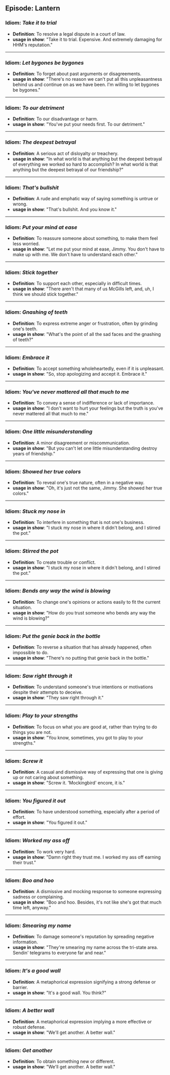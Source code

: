 ## Episode: Lantern

### Idiom: *Take it to trial*
- **Definition**:  To resolve a legal dispute in a court of law.
- **usage in show**: "Take it to trial. Expensive. And extremely damaging for HHM's reputation."
---

### Idiom: *Let bygones be bygones*
- **Definition**: To forget about past arguments or disagreements.
- **usage in show**: "There's no reason we can't put all this unpleasantness behind us and continue on as we have been. I'm willing to let bygones be bygones." 
---

### Idiom: *To our detriment*
- **Definition**: To our disadvantage or harm.
- **usage in show**: "You've put your needs first. To our detriment." 
---

### Idiom: *The deepest betrayal*
- **Definition**: A serious act of disloyalty or treachery.
- **usage in show**: "In what world is that anything but the deepest betrayal of everything we worked so hard to accomplish? In what world is that anything but the deepest betrayal of our friendship?"
---

### Idiom: *That's bullshit*
- **Definition**: A rude and emphatic way of saying something is untrue or wrong.
- **usage in show**: "That's bullshit. And you know it." 
---

### Idiom: *Put your mind at ease*
- **Definition**: To reassure someone about something, to make them feel less worried.
- **usage in show**: "Let me put your mind at ease, Jimmy. You don't have to make up with me. We don't have to understand each other."
---

### Idiom: *Stick together*
- **Definition**: To support each other, especially in difficult times.
- **usage in show**: "There aren't that many of us McGills left, and, uh, I think we should stick together."
---

### Idiom: *Gnashing of teeth*
- **Definition**: To express extreme anger or frustration, often by grinding one's teeth.
- **usage in show**: "What's the point of all the sad faces and the gnashing of teeth?"
---

### Idiom: *Embrace it*
- **Definition**: To accept something wholeheartedly, even if it is unpleasant.
- **usage in show**: "So, stop apologizing and accept it. Embrace it."
---

### Idiom: *You've never mattered all that much to me*
- **Definition**: To convey a sense of indifference or lack of importance. 
- **usage in show**: "I don't want to hurt your feelings but the truth is you've never mattered all that much to me."
---

### Idiom: *One little misunderstanding*
- **Definition**: A minor disagreement or miscommunication.
- **usage in show**: "But you can't let one little misunderstanding destroy years of friendship." 
---

### Idiom: *Showed her true colors*
- **Definition**: To reveal one's true nature, often in a negative way.
- **usage in show**: "Oh, it's just not the same, Jimmy. She showed her true colors."
---

### Idiom: *Stuck my nose in*
- **Definition**: To interfere in something that is not one's business.
- **usage in show**: "I stuck my nose in where it didn't belong, and I stirred the pot."
---

### Idiom: *Stirred the pot*
- **Definition**: To create trouble or conflict.
- **usage in show**: "I stuck my nose in where it didn't belong, and I stirred the pot." 
---

### Idiom: *Bends any way the wind is blowing*
- **Definition**: To change one's opinions or actions easily to fit the current situation.
- **usage in show**: "How do you trust someone who bends any way the wind is blowing?"
---

### Idiom: *Put the genie back in the bottle*
- **Definition**: To reverse a situation that has already happened, often impossible to do.
- **usage in show**: "There's no putting that genie back in the bottle." 
---

### Idiom: *Saw right through it*
- **Definition**: To understand someone's true intentions or motivations despite their attempts to deceive.
- **usage in show**: "They saw right through it."
---

### Idiom: *Play to your strengths*
- **Definition**: To focus on what you are good at, rather than trying to do things you are not. 
- **usage in show**: "You know, sometimes, you got to play to your strengths." 
---

### Idiom: *Screw it*
- **Definition**: A casual and dismissive way of expressing that one is giving up or not caring about something.
- **usage in show**: "Screw it. 'Mockingbird' encore, it is." 
---

### Idiom: *You figured it out*
- **Definition**: To have understood something, especially after a period of effort.
- **usage in show**: "You figured it out." 
---

### Idiom: *Worked my ass off*
- **Definition**: To work very hard.
- **usage in show**: "Damn right they trust me. I worked my ass off earning their trust." 
---

### Idiom: *Boo and hoo*
- **Definition**: A dismissive and mocking response to someone expressing sadness or complaining.
- **usage in show**: "Boo and hoo. Besides, it's not like she's got that much time left, anyway." 
---

### Idiom: *Smearing my name*
- **Definition**: To damage someone's reputation by spreading negative information.
- **usage in show**: "They're smearing my name across the tri-state area. Sendin' telegrams to everyone far and near." 
---

### Idiom: *It's a good wall*
- **Definition**: A metaphorical expression signifying a strong defense or barrier.
- **usage in show**: "It's a good wall. You think?" 
---

### Idiom: *A better wall*
- **Definition**: A metaphorical expression implying a more effective or robust defense.
- **usage in show**: "We'll get another. A better wall." 
---

### Idiom: *Get another*
- **Definition**: To obtain something new or different.
- **usage in show**: "We'll get another. A better wall." 

